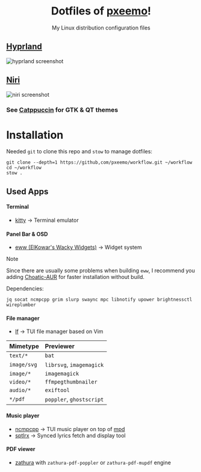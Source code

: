 <h1 align="center">Dotfiles of <a href="https://github.com/pxeemo">pxeemo</a>!</h1>
<p align="center">My Linux distribution configuration files</p>

## [Hyprland](https://hyprland.org/)

![hyprland screenshot](./screenshots/hyprland.avif)

## [Niri](https://github.com/YaLTeR/niri)

![niri screenshot](./screenshots/niri.avif)

### See [Catppuccin](https://catppuccin-website.vercel.app/) for GTK & QT themes

# Installation

Needed `git` to clone this repo and `stow` to manage dotfiles:

```shell
git clone --depth=1 https://github,com/pxeemo/workflow.git ~/workflow
cd ~/workflow
stow .
```

## Used Apps

#### Terminal

- [kitty](https://github.com/kovidgoyal/kitty) &#8594; Terminal emulator

#### Panel Bar & OSD

- [eww (ElKowar's Wacky Widgets)](https://elkowar.github.io/eww/) &#8594; Widget system

> [!NOTE]
> Since there are usually some problems when building `eww`, I recommend you adding [Choatic-AUR](https://aur.chaotic.cx/) for faster installation without build.

Dependencies:

```
jq socat ncmpcpp grim slurp swaync mpc libnotify upower brightnessctl wireplumber
```

#### File manager

- [lf](https://github.com/gokcehan/lf) &#8594; TUI file manager based on Vim

| Mimetype    | Previewer                |
| :---------- | :----------------------- |
| `text/*`    | `bat`                    |
| `image/svg` | `librsvg`, `imagemagick` |
| `image/*`   | `imagemagick`            |
| `video/*`   | `ffmpegthumbnailer`      |
| `audio/*`   | `exiftool`               |
| `*/pdf`     | `poppler`, `ghostscript` |

#### Music player

- [ncmpcpp](https://github.com/ncmpcpp/ncmpcpp) &#8594; TUI music player on top of [mpd](https://github.com/MusicPlayerDaemon/MPD)
- [sptlrx](https://github.com/raitonoberu/sptlrx) &#8594; Synced lyrics fetch and display tool

#### PDF viewer

- [zathura](https://github.com/pwmt/zathura) with `zathura-pdf-poppler` or `zathura-pdf-mupdf` engine
